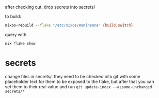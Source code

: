 after checking out, drop secrets into secrets/

to build:
```sh
nixos-rebuild --flake "/etc/nixos/#uninsane" {build,switch}
```

query with:
```sh
nix flake show
```


# secrets
change files in secrets/. they need to be checked into git with some placeholder text for them to be exposed to the flake,
but after that you can set them to their real value and run `git update-index --assume-unchanged secrets/*`
